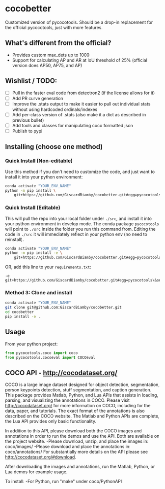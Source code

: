 # cocobetter

Customized version of pycocotools. Should be a drop-in replacement for the official pycocotools, just with more features.

## What's different from the official?

* Provides custom max_dets up to 1000
* Support for calculating AP and AR at IoU threshold of 25% (official version does AP50, AP75, and AP)

## Wishlist / TODO:

* [ ] Pull in the faster eval code from detectron2 (if the license allows for it)
* [ ] Add PR curve generation
* [ ] Improve the .stats output to make it easier to pull out individual stats without using hardcoded ordinals/indexes
* [ ] Add per-class version of .stats (also make it a dict as described in previous bullet)
* [ ] Add tools and classes for manipulating coco formatted json
* [ ] Publish to pypi

## Installing (choose one method)

### Quick Install (Non-editable)

Use this method if you don't need to customize the code, and just want to install it into your python environment:

```bash
conda activate "YOUR_ENV_NAME"
python -m pip install \
    git+https://github.com/GiscardBiamby/cocobetter.git#egg=pycocotools\&subdirectory=PythonAPI
```

### Quick Install (Editable)

This will pull the repo into your local folder under `./src`, and install it into your python environment in develop mode. The conda package `pycocotools` will point to `./src` inside the folder you run this command from. Editing the code in `./src` it will immediately reflect in your python env (no need to reinstall).

```bash
conda activate "YOUR_ENV_NAME"
python -m pip install -e \
    git+https://github.com/GiscardBiamby/cocobetter.git#egg=pycocotools\&subdirectory=PythonAPI
```

OR, add this line to your `requirements.txt`:

```
-e git+https://github.com/GiscardBiamby/cocobetter.git#egg=pycocotools\&subdirectory=PythonAPI
```

### Method 3: Clone and install

```bash
conda activate "YOUR_ENV_NAME"
git clone git@github.com:GiscardBiamby/cocobetter.git
cd cocobetter
pip install -e .
```

## Usage

From your python project:

```python
from pycocotools.coco import coco
from pycocotools.cocoeval import COCOeval
```

## COCO API - <http://cocodataset.org/>

COCO is a large image dataset designed for object detection, segmentation, person keypoints detection, stuff segmentation, and caption generation. This package provides Matlab, Python, and Lua APIs that assists in loading, parsing, and visualizing the annotations in COCO. Please visit <http://cocodataset.org/> for more information on COCO, including for the data, paper, and tutorials. The exact format of the annotations is also described on the COCO website. The Matlab and Python APIs are complete, the Lua API provides only basic functionality.

In addition to this API, please download both the COCO images and annotations in order to run the demos and use the API. Both are available on the project website.
\-Please download, unzip, and place the images in: coco/images/
\-Please download and place the annotations in: coco/annotations/
For substantially more details on the API please see <http://cocodataset.org/#download>.

After downloading the images and annotations, run the Matlab, Python, or Lua demos for example usage.

To install:
\-For Python, run "make" under coco/PythonAPI
